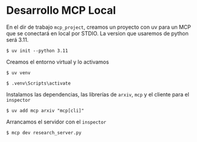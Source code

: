 # Desarrollo MCP Local

En el dir de trabajo `mcp_project`, creamos un proyecto con uv para un MCP que se conectará en local por STDIO. La version que usaremos de python será 3.11.

`$ uv init --python 3.11`

Creamos el entorno virtual y lo activamos

`$ uv venv`

`$ .venv\Scripts\activate`

Instalamos las dependencias, las librerías de `arxiv`, `mcp` y el cliente para el `inspector`

`$ uv add mcp arxiv "mcp[cli]"`

Arrancamos el servidor con el `inspector`

`$ mcp dev research_server.py`
